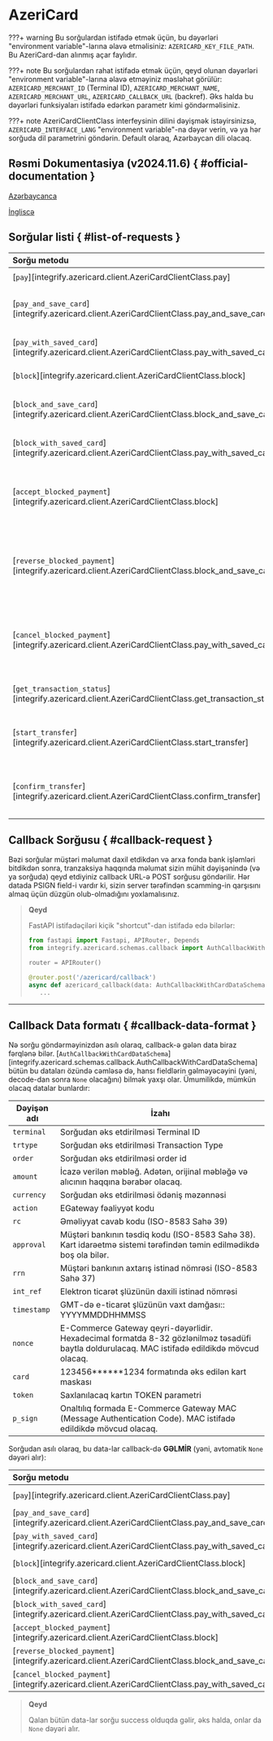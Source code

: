 # AzeriCard

???+ warning
    Bu sorğulardan istifadə etmək üçün, bu dəyərləri "environment variable"-larına əlavə etməlisiniz: `AZERICARD_KEY_FILE_PATH`. Bu AzeriCard-dan alınmış açar faylıdır.

???+ note
    Bu sorğulardan rahat istifadə etmək üçün, qeyd olunan dəyərləri "environment variable"-larına əlavə etməyiniz məsləhət görülür: `AZERICARD_MERCHANT_ID` (Terminal ID), `AZERICARD_MERCHANT_NAME`, `AZERICARD_MERCHANT_URL`, `AZERICARD_CALLBACK_URL` (backref). Əks halda bu dəyərləri funksiyaları istifadə edərkən parametr kimi göndərməlisiniz.

???+ note
    AzeriCardClientClass interfeysinin dilini dəyişmək istəyirsinizsə, `AZERICARD_INTERFACE_LANG` "environment variable"-na dəyər verin, və ya hər sorğuda dil parametrini göndərin. Default olaraq, Azərbaycan dili olacaq.

## Rəsmi Dokumentasiya (v2024.11.6) { #official-documentation }

[Azərbaycanca](https://developer.azericard.com/az)

[İngliscə](https://developer.azericard.com/en)

## Sorğular listi { #list-of-requests }

| Sorğu metodu                                                                                       | Məqsəd                                               |                      Azericard API                       |
| :------------------------------------------------------------------------------------------------- | :--------------------------------------------------- | :------------------------------------------------------: |
| [`pay`][integrify.azericard.client.AzeriCardClientClass.pay]                                       | Ödəniş                                               | `https://mpi.3dsecure.az/cgi-bin/cgi_link (TRTYPE='1')`  |
| [`pay_and_save_card`][integrify.azericard.client.AzeriCardClientClass.pay_and_save_card]           | Ödəniş etmə və kartı yadda saxlamaq                  | `https://mpi.3dsecure.az/cgi-bin/cgi_link (TRTYPE='1')`  |
| [`pay_with_saved_card`][integrify.azericard.client.AzeriCardClientClass.pay_with_saved_card]       | Saxlanılan kartla ödəniş                             | `https://mpi.3dsecure.az/cgi-bin/cgi_link (TRTYPE='1')`  |
| [`block`][integrify.azericard.client.AzeriCardClientClass.block]                                   | Pulu bloklama                                        | `https://mpi.3dsecure.az/cgi-bin/cgi_link (TRTYPE='0')`  |
| [`block_and_save_card`][integrify.azericard.client.AzeriCardClientClass.block_and_save_card]       | Pulu blok etmək və kartı yadda saxlamaq              | `https://mpi.3dsecure.az/cgi-bin/cgi_link (TRTYPE='0')`  |
| [`block_with_saved_card`][integrify.azericard.client.AzeriCardClientClass.pay_with_saved_card]     | Saxlanılan kartda pulu blok etmək                    | `https://mpi.3dsecure.az/cgi-bin/cgi_link (TRTYPE='0')`  |
| [`accept_blocked_payment`][integrify.azericard.client.AzeriCardClientClass.block]                  | Blok olunmuş məbləği qəbul etmək sorğusu             | `https://mpi.3dsecure.az/cgi-bin/cgi_link (TRTYPE='21')` |
| [`reverse_blocked_payment`][integrify.azericard.client.AzeriCardClientClass.block_and_save_card]   | Blok olunmuş məbləği qəbul ETMƏMƏK (online) sorğusu  | `https://mpi.3dsecure.az/cgi-bin/cgi_link (TRTYPE='22')` |
| [`cancel_blocked_payment`][integrify.azericard.client.AzeriCardClientClass.pay_with_saved_card]    | Blok olunmuş məbləği qəbul ETMƏMƏK (offline) sorğusu | `https://mpi.3dsecure.az/cgi-bin/cgi_link (TRTYPE='24')` |
| [`get_transaction_status`][integrify.azericard.client.AzeriCardClientClass.get_transaction_status] | Ödəniş statusunun yoxlanılması                       | `https://mpi.3dsecure.az/cgi-bin/cgi_link (TRTYPE='90')` |
| [`start_transfer`][integrify.azericard.client.AzeriCardClientClass.start_transfer]                 | Müştəriyə pul köçürülmə prosesinin başladılması      |         `https://mt.azericard.com/payment/view`          |
| [`confirm_transfer`][integrify.azericard.client.AzeriCardClientClass.confirm_transfer]             | Müştəriyə pul köçürülmə prosesini təsdiqləmə         |          `https://mt.azericard.com/api/confirm`          |

## Callback Sorğusu { #callback-request }

Bəzi sorğular müştəri məlumat daxil etdikdən və arxa fonda bank işləmləri bitdikdən sonra, tranzaksiya haqqında məlumat sizin mühit dəyişənində (və ya sorğuda) qeyd etdiyiniz callback URL-ə POST sorğusu göndərilir. Hər datada PSIGN field-i vardır ki, sizin server tərəfindən scamming-in qarşısını almaq üçün düzgün olub-olmadığını yoxlamalısınız.

> **Qeyd**
>
> FastAPI istifadəçiləri kiçik "shortcut"-dan istifadə edə bilərlər:
>
> ```python
> from fastapi import Fastapi, APIRouter, Depends
> from integrify.azericard.schemas.callback import AuthCallbackWithCardDataSchema
>
> router = APIRouter()
>
> @router.post('/azericard/callback')
> async def azericard_callback(data: AuthCallbackWithCardDataSchema):
>    ...
> ```

---

## Callback Data formatı { #callback-data-format }

Nə sorğu göndərməyinizdən asılı olaraq, callback-ə gələn data biraz fərqlənə bilər. [`AuthCallbackWithCardDataSchema`][integrify.azericard.schemas.callback.AuthCallbackWithCardDataSchema] bütün bu dataları özündə cəmləsə də, hansı fieldlərin gəlməyəcəyini (yəni, decode-dan sonra `None` olacağını) bilmək yaxşı olar. Ümumilikdə, mümkün olacaq datalar bunlardır:

| Dəyişən adı | İzahı                                                                                                                                          |
| ----------- | ---------------------------------------------------------------------------------------------------------------------------------------------- |
| `terminal`  | Sorğudan əks etdirilməsi Terminal ID                                                                                                           |
| `trtype`    | Sorğudan əks etdirilməsi Transaction Type                                                                                                      |
| `order`     | Sorğudan əks etdirilməsi order id                                                                                                              |
| `amount`    | İcazə verilən məbləğ. Adətən, orijinal məbləğə və alıcının haqqına bərabər olacaq.                                                             |
| `currency`  | Sorğudan əks etdirilməsi ödəniş məzənnəsi                                                                                                      |
| `action`    | EGateway fəaliyyət kodu                                                                                                                        |
| `rc`        | Əməliyyat cavab kodu (ISO-8583 Sahə 39)                                                                                                        |
| `approval`  | Müştəri bankının təsdiq kodu (ISO-8583 Sahə 38). Kart idarəetmə sistemi tərəfindən təmin edilmədikdə boş ola bilər.                            |
| `rrn`       | Müştəri bankının axtarış istinad nömrəsi (ISO-8583 Sahə 37)                                                                                    |
| `int_ref`   | Elektron ticarət şlüzünün daxili istinad nömrəsi                                                                                               |
| `timestamp` | GMT-də e-ticarət şlüzünün vaxt damğası:: YYYYMMDDHHMMSS                                                                                        |
| `nonce`     | E-Commerce Gateway qeyri-dəyərlidir. Hexadecimal formatda 8-32 gözlənilməz təsadüfi baytla doldurulacaq. MAC istifadə edildikdə mövcud olacaq. |
| `card`      | 123456******1234 formatında əks edilən kart maskası                                                                                            |
| `token`     | Saxlanılacaq kartın TOKEN parametri                                                                                                            |
| `p_sign`    | Onaltılıq formada E-Commerce Gateway MAC (Message Authentication Code). MAC istifadə edildikdə mövcud olacaq.                                  |

Sorğudan asılı olaraq, bu data-lar callback-də **GƏLMİR** (yəni, avtomatik `None` dəyəri alır):

| Sorğu metodu                                                                                     | Məqsəd          |
| :----------------------------------------------------------------------------------------------- | :-------------- |
| [`pay`][integrify.azericard.client.AzeriCardClientClass.pay]                                     | `card`, `token` |
| [`pay_and_save_card`][integrify.azericard.client.AzeriCardClientClass.pay_and_save_card]         | -               |
| [`pay_with_saved_card`][integrify.azericard.client.AzeriCardClientClass.pay_with_saved_card]     | -               |
| [`block`][integrify.azericard.client.AzeriCardClientClass.block]                                 | `card`, `token` |
| [`block_and_save_card`][integrify.azericard.client.AzeriCardClientClass.block_and_save_card]     | -               |
| [`block_with_saved_card`][integrify.azericard.client.AzeriCardClientClass.pay_with_saved_card]   | -               |
| [`accept_blocked_payment`][integrify.azericard.client.AzeriCardClientClass.block]                | `card`, `token` |
| [`reverse_blocked_payment`][integrify.azericard.client.AzeriCardClientClass.block_and_save_card] | `card`, `token` |
| [`cancel_blocked_payment`][integrify.azericard.client.AzeriCardClientClass.pay_with_saved_card]  | `card`, `token` |

> **Qeyd**
>
> Qalan bütün data-lar sorğu success olduqda gəlir, əks halda, onlar da `None` dəyəri alır.
